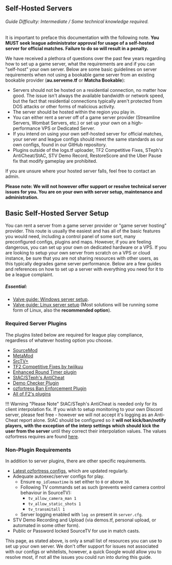 ## Self-Hosted Servers
###### Guide Difficulty: Intermediate / Some technical knowledge required.
It is important to preface this documentation with the following note. **You MUST seek league administrator approval for usage of a self-hosted server for official matches. Failure to do so will result in a penalty.**

We have received a plethora of questions over the past few years regarding how to set up a game server, what the requirements are and if you can "self-host" your own server. Below are some basic guidelines on server requirements when not using a bookable game server from an existing bookable provider (**au.serveme.tf** or **Matcha Bookable**):

* Servers should not be hosted on a residential connection, no matter how good. The issue isn't always the available bandwidth or network speed, but the fact that residential connections typically aren't protected from DOS attacks or other forms of malicious activity.
* The server should be hosted within the region you play in.
* You can either rent a server off of a game server provider (Streamline Servers, Wombat Servers, etc.) or set up your own on a high-performance VPS or Dedicated Server.
* If you intend on using your own self-hosted server for official matches, your server and league configs should meet the same standards as our own configs, found in our GitHub repository.
* Plugins outside of the logs.tf uploader, TF2 Competitive Fixes, STeph's AntiCheat/StAC, STV Demo Record, RestoreScore and the Uber Pause fix that modify gameplay are prohibited.

If you are unsure where your hosted server falls, feel free to contact an admin.

**Please note: We will not however offer support or resolve technical server issues for you. You are on your own with server setup, maintenance and administration.**

## Basic Self-Hosted Server Setup
You can rent a server from a game server provider or "game server hosting" provider. This route is usually the easiest and has all of the basic features you would need, including a control panel of some sort, many preconfigured configs, plugins and maps. However, if you are feeling dangerous, you can set up your own on dedicated hardware or a VPS. If you are looking to setup your own server from scratch on a VPS or cloud instance, be sure that you are not sharing resources with other users, as this typically degrades game server performance. Below are a few guides and references on how to set up a server with everything you need for it to be a league complaint.

##### Essential:

* [Valve guide: Windows server setup](https://wiki.teamfortress.com/wiki/Windows_dedicated_server).
* [Valve guide: Linux server setup](https://wiki.teamfortress.com/wiki/Linux_dedicated_server) (Most solutions will be running some form of Linux, also the **recommended option**).

### Required Server Plugins
The plugins listed below are required for league play compliance, regardless of whatever hosting option you choose. 

* [SourceMod](https://www.sourcemod.net/)
* [MetaMod](https://www.metamodsource.net/)
* [SrcTV+](https://github.com/drunderscore/srctvplus)
* [TF2 Competitive Fixes by twiikuu](https://github.com/ldesgoui/tf2-comp-fixes)
* [Enhanced Round Timer plugin](https://github.com/ozfortress/Enhanced-Match-Timer)
* [StAC/STeph's AntiCheat](https://github.com/sapphonie/StAC-tf2)
* [Demo Checker Plugin](https://github.com/ozfortress/demo_check_plugin)
* [ozfortress Ban Enforcement Plugin](https://github.com/ozfortress/ozf-bans-enforcement)
* [All of F2's plugins](https://github.com/F2/F2s-sourcemod-plugins)

!!! Warning "Please Note"
    StAC/STeph's AntiCheat is needed only for its client interpolation fix. If you wish to setup monitoring to your own Discord server, please feel free - however we will not accept it's logging as an Anti-Cheat report alone. StAC should be configured so it **will not kick/ban/notify players, with the exception of the interp settings which should kick the user from the server** until they correct their interpolation values. The values ozfortress requires are found [here](/info/server_configs).

### Non-Plugin Requirements
In addition to server plugins, there are other specific requirements.

* [Latest ozfortress configs](https://github.com/ozfortress/server-configs), which are updated regularly.
* Adequate autoexec/server configs for play.
  * Ensure `mp_idlemaxtime` is set either to `0` or above `30`.
  * Following TV commands set as such (prevents weird camera control behaviour in SourceTV):
    * `tv_allow_camera_man 1`
    * `tv_allow_static_shots 1`
    * `tv_transmitall 1`
  * Server logging enabled with `log on` present in `server.cfg`.
* STV Demo Recording and Upload (via demos.tf, personal upload, or automated in some other form).
* Public or Password locked SourceTV for use in match casts.

This page, as stated above, is only a small list of resources you can use to set up your own server. We don't offer support for issues not associated with our configs or whitelists, however, a quick Google would allow you to resolve most, if not all the issues you could run into during this guide.
